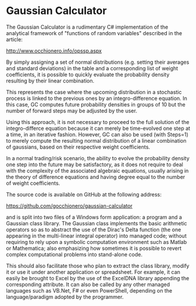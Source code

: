 # Gaussian Calculator
The Gaussian Calculator is a rudimentary C# implementation of the analytical framework of "functions of random variables" described in the article:

http://www.occhionero.info/opssp.aspx

By simply assigning a set of normal distributions (e.g. setting their averages and standard deviations) in the table and a corresponding list of weight coefficients, it is possible to quickly evaluate the probability density resulting by their linear combination.

This represents the case where the upcoming distribution in a stochastic process is linked to the previous ones by an integro-difference equation. In this case, GC computes future probability densities in groups of 10 but the number of forward steps may be adjusted by the user.

Using this approach, it is not necessary to proceed to the full solution of the integro-differce equation because it can merely be time-evolved one step at a time, in an iterative fashion. However, GC can also be used (with Steps=1) to merely compute the resulting normal distribution of a linear combination of gaussians, based on their respective weight coefficients.

In a normal trading/risk scenario, the ability to evolve the probability density one step into the future may be satisfactory, as it does not require to deal with the complexity of the associated algebraic equations, usually arising in the theory of difference equations and having degree equal to the number of weight coefficients.

The source code is available on GitHub at the following address:

https://github.com/gocchionero/gaussian-calculator

and is split into two files of a Windows form application: a program and a Gaussian class library. The Gaussian class implements the basic arithmetic operators so as to abstract the use of the Dirac's Delta function (the one appearing in the multi-linear integral operator) into managed code; without requiring to rely upon a symbolic computation environment such as Matlab or Mathematica; also emphasizing how sometimes it is possible to revert complex computational problems into stand-alone code.

This should also facilitate those who plan to extract the class library, modify it or use it under another application or spreadsheet. For example, it can easily be brought to Excel by the use of the ExcelDNA library appending the corresponding attribute. It can also be called by any other managed languages such as VB.Net, F# or even PowerShell, depending on the language/paradigm adopted by the programmer.
